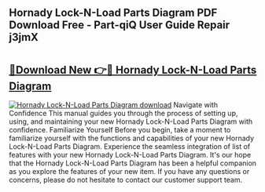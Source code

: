## Hornady Lock-N-Load Parts Diagram PDF Download Free - Part-qiQ User Guide Repair j3jmX

# <h2><a href="http://dfjfyv.blite.top/?on=Hornady+Lock-N-Load+Parts+Diagram">🔗Download New 👉🔴 Hornady Lock-N-Load Parts Diagram</a></h2>

[![Hornady Lock-N-Load Parts Diagram download](https://i.imgur.com/lujVjoI.png)](http://dfjfyv.blite.top/?on=Hornady+Lock-N-Load+Parts+Diagram)
Navigate with Confidence This manual guides you through the process of setting up, using, and maintaining your new Hornady Lock-N-Load Parts Diagram with confidence. Familiarize Yourself Before you begin, take a moment to familiarize yourself with the functions and capabilities of your new Hornady Lock-N-Load Parts Diagram. Experience the seamless integration of list of features with your new Hornady Lock-N-Load Parts Diagram. It's our hope that the Hornady Lock-N-Load Parts Diagram has been a helpful companion as you explore the features of your new item. If you have any questions or concerns, please do not hesitate to contact our customer support team.
